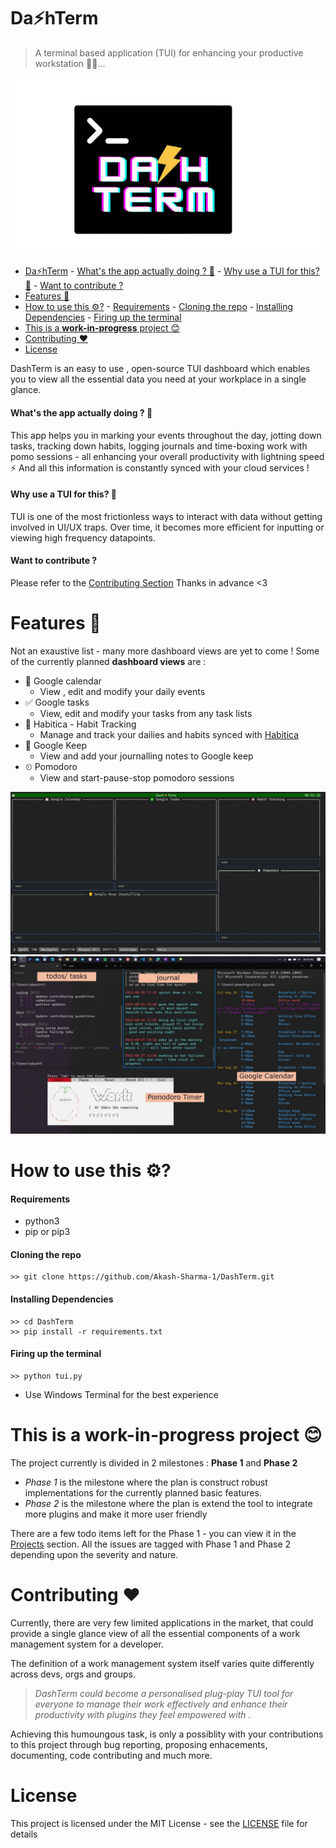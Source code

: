 # Da⚡hTerm
>A terminal based application (TUI) for enhancing your productive workstation 👨‍💻...

![DashTerm Icon](images/Dashterm.png)

- [Da⚡hTerm](#dahterm)
      - [What's the app actually doing ? 🤔](#whats-the-app-actually-doing--)
      - [Why use a TUI for this? 🤔](#why-use-a-tui-for-this-)
      - [Want to contribute ?](#want-to-contribute-)
- [Features 📑](#features-)
- [How to use this ⚙?](#how-to-use-this-)
      - [Requirements](#requirements)
      - [Cloning the repo](#cloning-the-repo)
      - [Installing Dependencies](#installing-dependencies)
      - [Firing up the terminal](#firing-up-the-terminal)
- [This is a **work-in-progress** project 😊](#this-is-a-work-in-progress-project-)
- [Contributing ♥](#contributing-)
- [License](#license)


DashTerm is an easy to use , open-source TUI dashboard which enables you to view all the essential data you need at your workplace in a single glance.

#### What's the app actually doing ? 🤔
This app helps you in marking your events throughout the day, jotting down tasks, tracking down habits, logging journals and time-boxing work with pomo sessions - all enhancing your overall productivity with lightning speed ⚡
And all this information is constantly synced with your cloud services ! 

#### Why use a TUI for this? 🤔
TUI is one of the most frictionless ways to interact with data without getting involved in UI/UX traps.
Over time, it becomes more efficient for inputting or viewing high frequency datapoints.


#### Want to contribute ?
Please refer to the [Contributing Section](#contributing-) 
Thanks in advance <3


# Features 📑

Not an exaustive list - many more dashboard views are yet to come !
Some of the currently planned **dashboard views** are : 
- 📆 Google calendar
  - View , edit and modify your daily events
- ✅ Google tasks
  - View, edit and modify your tasks from any task lists
- 🎯 Habitica - Habit Tracking
  - Manage and track your dailies and habits synced with [Habitica](https://habitica.com/)
- 📒 Google Keep
  - View and add your journalling notes to Google keep 
- ⏲ Pomodoro
  - View and start-pause-stop pomodoro sessions 

![Demo1](/images/Demo1.jpg)
![Demo2](/images/Demo2.jpg)


# How to use this ⚙?
#### Requirements
- python3
- pip or pip3

#### Cloning the repo
```
>> git clone https://github.com/Akash-Sharma-1/DashTerm.git
```
#### Installing Dependencies
```
>> cd DashTerm
>> pip install -r requirements.txt
```
#### Firing up the terminal
```
>> python tui.py
```
- Use Windows Terminal for the best experience


# This is a **work-in-progress** project 😊

The project currently is divided in 2 milestones : **Phase 1** and **Phase 2**
- *Phase 1* is the milestone where the plan is construct robust implementations for the currently planned basic features.
- *Phase 2* is the milestone where the plan is extend the tool to integrate more plugins and make it more user friendly

There are a few todo items left for the Phase 1 - you can view it in the [Projects](https://github.com/users/Akash-Sharma-1/projects/1/views/1) section.
All the issues are tagged with Phase 1 and Phase 2 depending upon the severity and nature.

# Contributing ♥

Currently, there are very few limited applications in the market, that could provide a single glance view of all the essential components of a work management system for a developer. 

The definition of a work management system itself varies quite differently across devs, orgs and groups.
>*DashTerm could become a personalised plug-play TUI tool for everyone to manage their work effectively and enhance their productivity with plugins they feel empowered with .* 

Achieving this humoungous task, is only a possiblity with your contributions to this project through bug reporting, proposing enhacements, documenting, code contributing and much more.

# License 

This project is licensed under the MIT License - see the [LICENSE](LICENSE) file for details